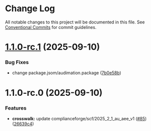 # Change Log

All notable changes to this project will be documented in this file.
See [Conventional Commits](https://conventionalcommits.org) for commit guidelines.

# [1.1.0-rc.1](https://github.com/zerobias-org/crosswalk/compare/@zerobias-org/crosswalk-complianceforge-scf-2025_2_1_au_aee_v1@1.1.0-rc.0...@zerobias-org/crosswalk-complianceforge-scf-2025_2_1_au_aee_v1@1.1.0-rc.1) (2025-09-10)


### Bug Fixes

* change package.jsom/audimation.package ([7b0e58b](https://github.com/zerobias-org/crosswalk/commit/7b0e58b40de2c87dd70fea6db790f100610bfdce))





# 1.1.0-rc.0 (2025-09-10)


### Features

* **crosswalk:** update complianceforge/scf/2025_2_1_au_aee_v1 ([#85](https://github.com/zerobias-org/crosswalk/issues/85)) ([26639c4](https://github.com/zerobias-org/crosswalk/commit/26639c46c485268ed50aad0d2c18616ad298c5c5))
